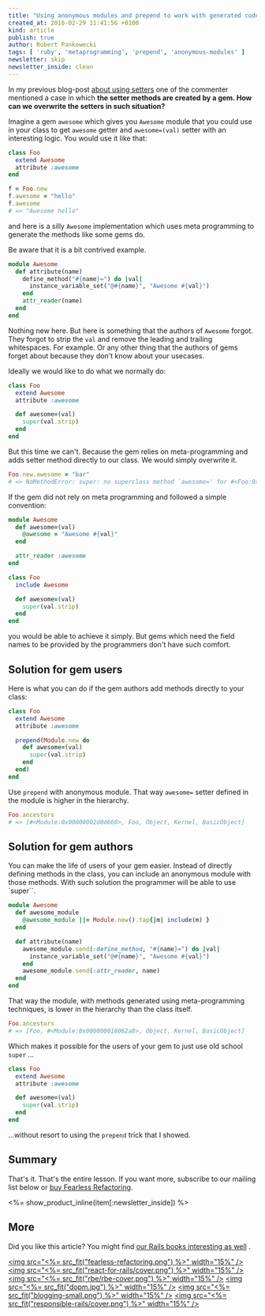 ```yaml
---
title: "Using anonymous modules and prepend to work with generated code"
created_at: 2016-02-29 11:41:56 +0100
kind: article
publish: true
author: Robert Pankowecki
tags: [ 'ruby', 'metaprogramming', 'prepend', 'anonymous-modules' ]
newsletter: skip
newsletter_inside: clean
---
```


In my previous blog-post [about using setters](/2016/01/drop-this-before-validation-and-use-method/)
one of the commenter mentioned a case in which **the setter methods are created by a gem. How can we
overwrite the setters in such situation?**

<!-- more -->

Imagine a gem `awesome` which gives you `Awesome` module that you could use in your class
to get  `awesome` getter and `awesome=(val)` setter with an interesting logic.
You would use it like that:

```ruby
class Foo
  extend Awesome
  attribute :awesome
end

f = Foo.new
f.awesome = "hello"
f.awesome
# => "Awesome hello"
```

and here is a silly `Awesome` implementation which uses meta programming to
generate the methods like some gems do.

Be aware that it is a bit contrived example.

```ruby
module Awesome
  def attribute(name)
    define_method("#{name}=") do |val|
      instance_variable_set("@#{name}", "Awesome #{val}")
    end
    attr_reader(name)
  end
end
```

Nothing new here. But here is something that the authors of `Awesome` forgot. They forgot to strip the `val`
and remove the leading and trailing whitespaces. For example. Or any other thing that the authors of gems forget about
because they don't know about your usecases.

Ideally we would like to do what we normally do:

```ruby
class Foo
  extend Awesome
  attribute :awesome

  def awesome=(val)
    super(val.strip)
  end
end
```

But this time we can't. Because the gem relies on meta-programming and adds setter method directly to our class.
We would simply overwrite it.

```ruby
Foo.new.awesome = "bar"
# => NoMethodError: super: no superclass method `awesome=' for #<Foo:0x000000012ff0e8>
```

If the gem did not rely on meta programming and followed a simple convention:

```ruby
module Awesome
  def awesome=(val)
    @awesome = "Awesome #{val}"
  end

  attr_reader :awesome
end

class Foo
  include Awesome

  def awesome=(val)
    super(val.strip)
  end
end
```

you would be able to achieve it simply. But gems which need the field names to be provided
by the programmers don't have such comfort.

## Solution for gem users

Here is what you can do if the gem authors add methods directly to your class:

```ruby
class Foo
  extend Awesome
  attribute :awesome

  prepend(Module.new do
    def awesome=(val)
      super(val.strip)
    end
  end)
end
```

Use `prepend` with anonymous module. That way `awesome=` setter defined in the module is higher in the hierarchy.

```ruby
Foo.ancestors
# => [#<Module:0x00000002d0d660>, Foo, Object, Kernel, BasicObject]
```

## Solution for gem authors

You can make the life of users of your gem easier. Instead of directly defining methods in the class, you can
include an anonymous module with those methods. With such solution the programmer will be able to use `super``.

```ruby
module Awesome
  def awesome_module
    @awesome_module ||= Module.new().tap{|m| include(m) }
  end

  def attribute(name)
    awesome_module.send(:define_method, "#{name}=") do |val|
      instance_variable_set("@#{name}", "Awesome #{val}")
    end
    awesome_module.send(:attr_reader, name)
  end
end
```

That way the module, with methods generated using meta-programming techniques, is lower
in the hierarchy than the class itself.

```ruby
Foo.ancestors
# => [Foo, #<Module:0x000000018062a8>, Object, Kernel, BasicObject]
```

Which makes it possible for the users of your gem to just use old school `super` ...

```ruby
class Foo
  extend Awesome
  attribute :awesome

  def awesome=(val)
    super(val.strip)
  end
end
```

...without resort to using the `prepend` trick that I showed.

## Summary

That's it. That's the entire lesson. If you want more, subscribe to our mailing list below or [buy Fearless Refactoring](http://rails-refactoring.com).

<%= show_product_inline(item[:newsletter_inside]) %>

## More

Did you like this article? You might find [our Rails books interesting as well](/products) .

<a href="http://rails-refactoring.com"><img src="<%= src_fit("fearless-refactoring.png") %>" width="15%" /></a>
<a href="/rails-react"><img src="<%= src_fit("react-for-rails/cover.png") %>" width="15%" /></a>
<a href="http://reactkungfu.com/react-by-example/"><img src="<%= src_fit("rbe/rbe-cover.png") %>" width="15%" /></a>
<a href="/async-remote/"><img src="<%= src_fit("dopm.jpg") %>" width="15%" /></a>
<a href="/blogging"><img src="<%= src_fit("blogging-small.png") %>" width="15%" /></a>
<a href="/responsible-rails"><img src="<%= src_fit("responsible-rails/cover.png") %>" width="15%" /></a>
